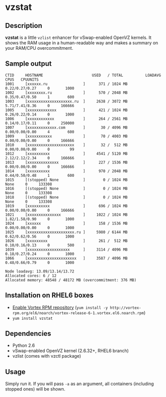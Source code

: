 # vzstat

## Description
**vzstat** is a little ``vzlist`` enhancer for vSwap-enabled OpenVZ kernels. It shows the RAM usage
in a human-readable way and makes a summary on your RAM/CPU overcommitment.

## Sample output
    CTID     HOSTNAME                      USED   / TOTAL          LOADAVG     CPUS   CPUUNITS
    1001     [xxxxxx.ru                ]      371 / 1024 MB    0.22/0.27/0.27     0       1000
    1002     [xxxxxxxx.ru              ]      570 / 2048 MB    0.35/0.47/0.50     1        600
    1003     [xxxxxxxxxxxxxxxxxxxx.ru  ]     2638 / 3072 MB    5.71/7.41/8.36     0     166666
    1005     [xxxxxxxxxxxxx            ]      421 / 1024 MB    0.26/0.22/0.14     0       1000
    1006     [xxxxxxxxxxxx             ]      264 / 2561 MB    0.14/0.17/0.11     0     250000
    1007     [xxxxxxxxxxxxx.com        ]       30 / 4096 MB    0.00/0.00/0.00     4        600
    1009     [xxxxxxxxxxx              ]       70 / 4003 MB    0.00/0.00/0.00     0     166666
    1010     [xxxxxxxxxxxxxxxxxxxxx    ]       32 /  512 MB    0.00/0.00/0.00     0         99
    1012     [xxxxxxxxxx               ]     4541 / 5120 MB    2.12/2.12/2.34     0     166666
    1013     [xxxxxxxxxxxxxx           ]      227 / 1536 MB    0.00/0.00/0.00     0     166666
    1014     [xxxxxxxxxx               ]      970 / 2048 MB    0.44/0.50/0.48     1        600
    1015     [(stopped) None           ]        0 / 1024 MB              None     0     133308
    1016     [(stopped) None           ]        0 / 1024 MB              None     0     133308
    1018     [(stopped) None           ]        0 / 1024 MB              None     0     133308
    1019     [xxxxxxxxxx               ]      696 / 1024 MB    0.00/0.00/0.00     0     166666
    1021     [xxxxxxxxxxxxxxx          ]     1022 / 1024 MB    1.82/1.58/0.90     0       1000
    1024     [xxxxxx                   ]      158 / 1536 MB    0.00/0.00/0.00     0       1000
    1025     [xxxxxxxxxxxxxxxxxxxxx.ru ]     5980 / 6144 MB    0.62/0.62/0.56     0       1000
    1026     [xxxxxxxxx                ]      261 /  512 MB    0.10/0.16/0.13     0        500
    1039     [xxxxxxxxxxxxxxxxxxx      ]     3114 / 4096 MB    0.18/0.27/0.24     0       1000
    1066     [xxxxxxxxxxxxxxxxxxxxxx   ]     3587 / 4096 MB    0.48/0.66/0.79     0       1000

    Node loadavg: 13.09/13.14/13.72
    Allocated cores: 6 / 12
    Allocated memory: 48548 / 48172 MB (overcommitment: 376 MB)

## Installation on RHEL6 boxes
- [Enable Vortex RPM repository](http://vortex-rpm.org) (``yum install -y http://vortex-rpm.org/el6/noarch/vortex-release-6-1.vortex.el6.noarch.rpm``)
- ``yum install vzstat``

## Dependencies
- Python 2.6
- vSwap-enabled OpenVZ kernel (2.6.32+, RHEL6 branch)
- vzlist (comes with vzctl package)

## Usage
Simply run it. If you will pass ``-a`` as an argument, all containers (including stopped ones) will be shown.
